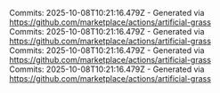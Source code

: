 Commits: 2025-10-08T10:21:16.479Z - Generated via https://github.com/marketplace/actions/artificial-grass
<br>
Commits: 2025-10-08T10:21:16.479Z - Generated via https://github.com/marketplace/actions/artificial-grass
<br>
Commits: 2025-10-08T10:21:16.479Z - Generated via https://github.com/marketplace/actions/artificial-grass
<br>
Commits: 2025-10-08T10:21:16.479Z - Generated via https://github.com/marketplace/actions/artificial-grass
<br>
